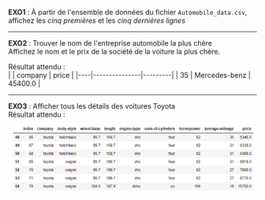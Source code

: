 **EXO1** : 
À partir de l'ensemble de données du fichier `Automobile_data.csv`, affichez les *cinq premières* et les *cinq dernières lignes*

<hr>

**EXO2** : Trouver le nom de l'entreprise automobile la plus chère
<br>
Affichez le nom et le prix de la société de la voiture la plus chère. <br>

Résultat attendu : <br>
|    | company       | price   |
|----|---------------|---------|
| 35 | Mercedes-benz | 45400.0 |

<hr>

**EXO3** : Afficher tous les détails des voitures Toyota
<br>
Résultat attendu : <br>
![image info](img/toyota_details.png)

